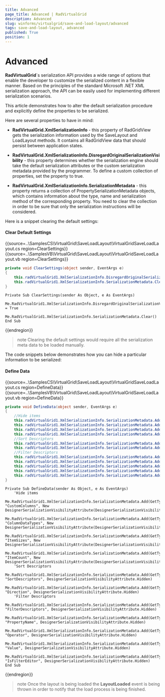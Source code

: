 ```yaml
---
title: Advanced
page_title: Advanced | RadVirtualGrid
description: Advanced
slug: winforms/virtualgrid/save-and-load-layout/advanced
tags: save-and-load-layout, advanced
published: True
position: 1
---
```


# Advanced

__RadVirtualGrid__`s serialization API provides a wide range of options that enable the developer to customize the serialized content in a flexible manner. Based on the principles of the standard Microsoft .NET XML serialization approach, the API can be easily used for implementing different serialization scenarios. 

This article demonstrates how to alter the default serialization procedure and explicitly define the properties to be serialized.

Here are several properties to have in mind:

* __RadVirtualGrid.XmlSerializationInfo__ - this property of RadGridView gets the serialization information used by the SaveLayout and LoadLayout methods. It contains all RadGridView data that should persist between application states.

* __RadVirtualGrid.XmlSerializationInfo.DisregardOriginalSerializationVisibility__ - this property determines whether the serialization engine should take the default serialization attributes or the custom serialization metadata provided by the programmer. To define a custom collection of properties, set the property to true.

* __RadVirtualGrid.XmlSerializationInfo.SerializationMetadata__ - this property returns a collection of PropertySerializationMetadata objects, which contains information about the type, name and serialization method of the corresponding property. You need to clear the collection in order to be sure that only the serialization instructions will be considered.

Here is a snippet clearing the default settings:

#### Clear Default Settings

{{source=..\SamplesCS\VirtualGrid\SaveLoadLayout\VirtualGridSaveLoadLayout.cs region=ClearSettings}} 
{{source=..\SamplesVB\VirtualGrid\SaveLoadLayout\VirtualGridSaveLoadLayout.vb region=ClearSettings}} 

````C#
private void ClearSettings(object sender, EventArgs e)
{
    this.radVirtualGrid1.XmlSerializationInfo.DisregardOriginalSerializationVisibility = true;
    this.radVirtualGrid1.XmlSerializationInfo.SerializationMetadata.Clear();
}

````
````VB.NET
Private Sub ClearSettings(sender As Object, e As EventArgs)
    Me.RadVirtualGrid1.XmlSerializationInfo.DisregardOriginalSerializationVisibility = True
    Me.RadVirtualGrid1.XmlSerializationInfo.SerializationMetadata.Clear()
End Sub

````

{{endregion}} 

>note Clearing the default settings would require all the serialization meta data to be loaded manually.
>

The code snippets below demonstrates how you can hide a particular information to be serialized: 

#### Define Data

{{source=..\SamplesCS\VirtualGrid\SaveLoadLayout\VirtualGridSaveLoadLayout.cs region=DefineData}} 
{{source=..\SamplesVB\VirtualGrid\SaveLoadLayout\VirtualGridSaveLoadLayout.vb region=DefineData}} 

````C#
private void DefineData(object sender, EventArgs e)
{
    //Hide items
    this.radVirtualGrid1.XmlSerializationInfo.SerializationMetadata.Add(typeof(VirtualGridViewInfo), "CustomColumns", new DesignerSerializationVisibilityAttribute(DesignerSerializationVisibility.Hidden));
    this.radVirtualGrid1.XmlSerializationInfo.SerializationMetadata.Add(typeof(VirtualGridViewInfo), "ColumnDataTypes", new DesignerSerializationVisibilityAttribute(DesignerSerializationVisibility.Hidden));
    this.radVirtualGrid1.XmlSerializationInfo.SerializationMetadata.Add(typeof(VirtualGridTableViewState), "ItemSizes", new DesignerSerializationVisibilityAttribute(DesignerSerializationVisibility.Hidden));
    this.radVirtualGrid1.XmlSerializationInfo.SerializationMetadata.Add(typeof(VirtualGridTableViewState), "ItemCount", new DesignerSerializationVisibilityAttribute(DesignerSerializationVisibility.Hidden));
    //Sort Descriptors            
    this.radVirtualGrid1.XmlSerializationInfo.SerializationMetadata.Add(typeof(VirtualGridViewInfo), "SortDescriptors", DesignerSerializationVisibilityAttribute.Hidden);
    this.radVirtualGrid1.XmlSerializationInfo.SerializationMetadata.Add(typeof(SortDescriptor), "Direction", DesignerSerializationVisibilityAttribute.Hidden);
    //Filter Descriptors           
    this.radVirtualGrid1.XmlSerializationInfo.SerializationMetadata.Add(typeof(VirtualGridViewInfo), "FilterDescriptors", DesignerSerializationVisibilityAttribute.Hidden);
    this.radVirtualGrid1.XmlSerializationInfo.SerializationMetadata.Add(typeof(FilterDescriptor), "PropertyName", DesignerSerializationVisibilityAttribute.Hidden);
    this.radVirtualGrid1.XmlSerializationInfo.SerializationMetadata.Add(typeof(FilterDescriptor), "Operator", DesignerSerializationVisibilityAttribute.Hidden);
    this.radVirtualGrid1.XmlSerializationInfo.SerializationMetadata.Add(typeof(FilterDescriptor), "Value", DesignerSerializationVisibilityAttribute.Hidden);
    this.radVirtualGrid1.XmlSerializationInfo.SerializationMetadata.Add(typeof(FilterDescriptor), "IsFilterEditor", DesignerSerializationVisibilityAttribute.Hidden);
}

````
````VB.NET
Private Sub DefineData(sender As Object, e As EventArgs)
    'Hide items
    Me.RadVirtualGrid1.XmlSerializationInfo.SerializationMetadata.Add(GetType(VirtualGridViewInfo), "CustomColumns", New DesignerSerializationVisibilityAttribute(DesignerSerializationVisibility.Hidden))
    Me.RadVirtualGrid1.XmlSerializationInfo.SerializationMetadata.Add(GetType(VirtualGridViewInfo), "ColumnDataTypes", New DesignerSerializationVisibilityAttribute(DesignerSerializationVisibility.Hidden))
    Me.RadVirtualGrid1.XmlSerializationInfo.SerializationMetadata.Add(GetType(VirtualGridTableViewState), "ItemSizes", New DesignerSerializationVisibilityAttribute(DesignerSerializationVisibility.Hidden))
    Me.RadVirtualGrid1.XmlSerializationInfo.SerializationMetadata.Add(GetType(VirtualGridTableViewState), "ItemCount", New DesignerSerializationVisibilityAttribute(DesignerSerializationVisibility.Hidden))
    'Sort Descriptors            
    Me.RadVirtualGrid1.XmlSerializationInfo.SerializationMetadata.Add(GetType(VirtualGridViewInfo), "SortDescriptors", DesignerSerializationVisibilityAttribute.Hidden)
    Me.RadVirtualGrid1.XmlSerializationInfo.SerializationMetadata.Add(GetType(SortDescriptor), "Direction", DesignerSerializationVisibilityAttribute.Hidden)
    'Filter Descriptors           
    Me.RadVirtualGrid1.XmlSerializationInfo.SerializationMetadata.Add(GetType(VirtualGridViewInfo), "FilterDescriptors", DesignerSerializationVisibilityAttribute.Hidden)
    Me.RadVirtualGrid1.XmlSerializationInfo.SerializationMetadata.Add(GetType(FilterDescriptor), "PropertyName", DesignerSerializationVisibilityAttribute.Hidden)
    Me.RadVirtualGrid1.XmlSerializationInfo.SerializationMetadata.Add(GetType(FilterDescriptor), "Operator", DesignerSerializationVisibilityAttribute.Hidden)
    Me.RadVirtualGrid1.XmlSerializationInfo.SerializationMetadata.Add(GetType(FilterDescriptor), "Value", DesignerSerializationVisibilityAttribute.Hidden)
    Me.RadVirtualGrid1.XmlSerializationInfo.SerializationMetadata.Add(GetType(FilterDescriptor), "IsFilterEditor", DesignerSerializationVisibilityAttribute.Hidden)
End Sub

````

{{endregion}} 

>note Once the layout is being loaded the __LayoutLoaded__ event is being thrown in order to notify that the load process is being finished.
>






